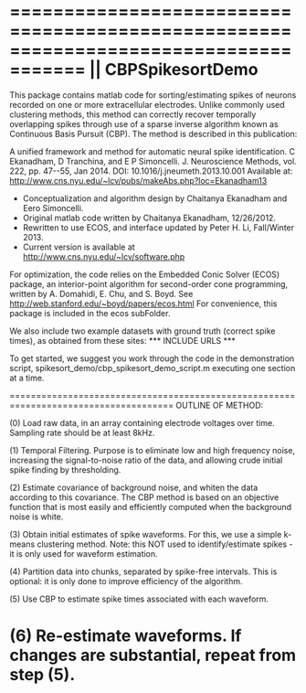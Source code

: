 =====================================================================================
||  CBPSpikesortDemo 
=====================================================================================

This package contains matlab code for sorting/estimating spikes of
neurons recorded on one or more extracellular electrodes.  Unlike
commonly used clustering methods, this method can correctly recover
temporally overlapping spikes through use of a sparse inverse
algorithm known as Continuous Basis Pursuit (CBP).  The method is
described in this publication:

   A unified framework and method for automatic neural spike identification.
   C Ekanadham, D Tranchina, and E P Simoncelli. J. Neuroscience Methods,
   vol. 222, pp. 47--55, Jan 2014. DOI: 10.1016/j.jneumeth.2013.10.001
   Available at: http://www.cns.nyu.edu/~lcv/pubs/makeAbs.php?loc=Ekanadham13            

- Conceptualization and algorithm design by Chaitanya Ekanadham and Eero Simoncelli.
- Original matlab code written by Chaitanya Ekanadham, 12/26/2012.
- Rewritten to use ECOS, and interface updated by Peter H. Li, Fall/Winter 2013.
- Current version is available at http://www.cns.nyu.edu/~lcv/software.php

For optimization, the code relies on the Embedded Conic Solver (ECOS)
package, an interior-point algorithm for second-order cone programming,
written by A. Domahidi, E. Chu, and S. Boyd.  See
    http://web.stanford.edu/~boyd/papers/ecos.html
For convenience, this package is included in the ecos subFolder.

We also include two example datasets with ground truth (correct spike
times), as obtained from these sites:
*** INCLUDE URLS ***

To get started, we suggest you work through the code in the demonstration script, 
    spikesort_demo/cbp_spikesort_demo_script.m
executing one section at a time.

=====================================================================================
OUTLINE OF METHOD:

(0) Load raw data, in an array containing electrode voltages over
time.  Sampling rate should be at least 8kHz.

(1) Temporal Filtering.  Purpose is to eliminate low and high
frequency noise, increasing the signal-to-noise ratio of the data, and
allowing crude initial spike finding by thresholding.

(2) Estimate covariance of background noise, and whiten the data
according to this covariance.  The CBP method is based on an objective
function that is most easily and efficiently computed when the
background noise is white.  

(3) Obtain initial estimates of spike waveforms.  For this, we use a
simple k-means clustering method.  Note: this NOT used to
identify/estimate spikes - it is only used for waveform estimation.

(4) Partition data into chunks, separated by spike-free intervals.
 This is optional: it is only done to improve efficiency of the
algorithm.

(5) Use CBP to estimate spike times associated with each waveform.

(6) Re-estimate waveforms.  If changes are substantial, repeat from step (5). 
=====================================================================================